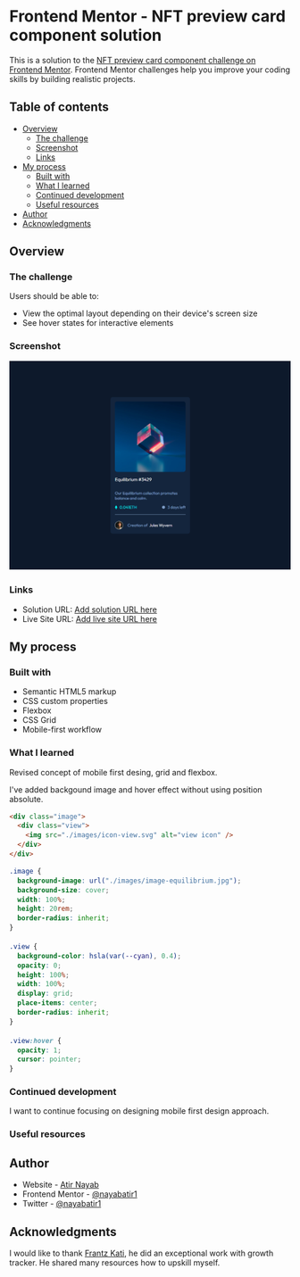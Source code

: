# Frontend Mentor - NFT preview card component solution

This is a solution to the [NFT preview card component challenge on Frontend Mentor](https://www.frontendmentor.io/challenges/nft-preview-card-component-SbdUL_w0U). Frontend Mentor challenges help you improve your coding skills by building realistic projects.

## Table of contents

- [Overview](#overview)
  - [The challenge](#the-challenge)
  - [Screenshot](#screenshot)
  - [Links](#links)
- [My process](#my-process)
  - [Built with](#built-with)
  - [What I learned](#what-i-learned)
  - [Continued development](#continued-development)
  - [Useful resources](#useful-resources)
- [Author](#author)
- [Acknowledgments](#acknowledgments)

## Overview

### The challenge

Users should be able to:

- View the optimal layout depending on their device's screen size
- See hover states for interactive elements

### Screenshot

![](./images//Screenshot_20230131_011839.png)

### Links

- Solution URL: [Add solution URL here](https://github.com/nayabatir1/NFT-preview-card-component)
- Live Site URL: [Add live site URL here](https://nayabatir1.github.io/NFT-preview-card-component/)

## My process

### Built with

- Semantic HTML5 markup
- CSS custom properties
- Flexbox
- CSS Grid
- Mobile-first workflow

### What I learned

Revised concept of mobile first desing, grid and flexbox.

I've added backgound image and hover effect without using position absolute.

```html
<div class="image">
  <div class="view">
    <img src="./images/icon-view.svg" alt="view icon" />
  </div>
</div>
```

```css
.image {
  background-image: url("./images/image-equilibrium.jpg");
  background-size: cover;
  width: 100%;
  height: 20rem;
  border-radius: inherit;
}

.view {
  background-color: hsla(var(--cyan), 0.4);
  opacity: 0;
  height: 100%;
  width: 100%;
  display: grid;
  place-items: center;
  border-radius: inherit;
}

.view:hover {
  opacity: 1;
  cursor: pointer;
}
```

### Continued development

I want to continue focusing on designing mobile first design approach.

### Useful resources

## Author

- Website - [Atir Nayab](https://www.your-site.com)
- Frontend Mentor - [@nayabatir1](https://www.frontendmentor.io/profile/nayabatir1)
- Twitter - [@nayabatir1](https://www.twitter.com/nayabatir1)

## Acknowledgments

I would like to thank [Frantz Kati](https://twitter.com/bahdcoder), he did an exceptional work with growth tracker. He shared many resources how to upskill myself.
